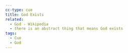 ```yaml
---
cc-type: cue
title: God Exists
related:
  - God - Wikipedia
  - there is an abstract thing that means God exists
tags:
  - Cue
  - God
---
```

